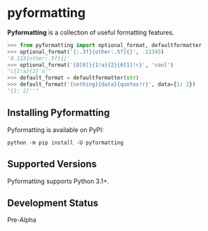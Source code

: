 # pyformatting

**Pyformatting** is a collection of useful formatting features.

```python
>>> from pyformatting import optional_format, defaultformatter
>>> optional_format('{:.3f}{other:.5f}{}', .12345)
'0.123{other:.5f}{}'
>>> optional_format('{0[0]}{1!a}{2}{0[1]!r}', 'cool')
"c{1!a}{2}'o'"
>>> default_format = defaultformatter(str)
>>> default_format('{nothing}{data}{quotes!r}', data={1: 2})
"{1: 2}''"
```

## Installing Pyformatting

Pyformatting is available on PyPI:

```console
python -m pip install -U pyformatting
```

## Supported Versions

Pyformatting supports Python 3.1+.

## Development Status

Pre-Alpha
